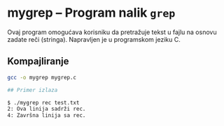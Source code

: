 # mygrep – Program nalik `grep`

Ovaj program omogućava korisniku da pretražuje tekst u fajlu na osnovu zadate reči (stringa). Napravljen je u programskom jeziku C.

## Kompajliranje

```bash
gcc -o mygrep mygrep.c

## Primer izlaza

$ ./mygrep rec test.txt
2: Ova linija sadrži rec.
4: Završna linija sa rec.
